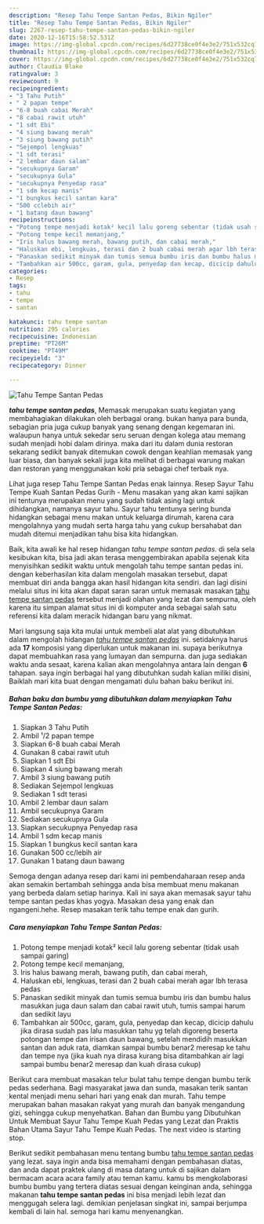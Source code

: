 ```yaml
---
description: "Resep Tahu Tempe Santan Pedas, Bikin Ngiler"
title: "Resep Tahu Tempe Santan Pedas, Bikin Ngiler"
slug: 2267-resep-tahu-tempe-santan-pedas-bikin-ngiler
date: 2020-12-16T15:58:52.531Z
image: https://img-global.cpcdn.com/recipes/6d27738ce0f4e3e2/751x532cq70/tahu-tempe-santan-pedas-foto-resep-utama.jpg
thumbnail: https://img-global.cpcdn.com/recipes/6d27738ce0f4e3e2/751x532cq70/tahu-tempe-santan-pedas-foto-resep-utama.jpg
cover: https://img-global.cpcdn.com/recipes/6d27738ce0f4e3e2/751x532cq70/tahu-tempe-santan-pedas-foto-resep-utama.jpg
author: Claudia Blake
ratingvalue: 3
reviewcount: 9
recipeingredient:
- "3 Tahu Putih"
- " 2 papan tempe"
- "6-8 buah cabai Merah"
- "8 cabai rawit utuh"
- "1 sdt Ebi"
- "4 siung bawang merah"
- "3 siung bawang putih"
- "Sejempol lengkuas"
- "1 sdt terasi"
- "2 lembar daun salam"
- "secukupnya Garam"
- "secukupnya Gula"
- "secukupnya Penyedap rasa"
- "1 sdm kecap manis"
- "1 bungkus kecil santan kara"
- "500 cclebih air"
- "1 batang daun bawang"
recipeinstructions:
- "Potong tempe menjadi kotak² kecil lalu goreng sebentar (tidak usah sampai garing)"
- "Potong tempe kecil memanjang,"
- "Iris halus bawang merah, bawang putih, dan cabai merah,"
- "Haluskan ebi, lengkuas, terasi dan 2 buah cabai merah agar lbh terasa pedas"
- "Panaskan sedikit minyak dan tumis semua bumbu iris dan bumbu halus masukkan juga daun salam dan cabai rawit utuh, tumis sampai harum dan sedikit layu"
- "Tambahkan air 500cc, garam, gula, penyedap dan kecap, dicicip dahulu jika dirasa sudah pas lalu masukkan tahu yg telah digoreng beserta potongan tempe dan irisan daun bawang, setelah mendidih masukkan santan dan aduk rata, diamkan sampai bumbu benar2 meresap ke tahu dan tempe nya (jika kuah nya dirasa kurang bisa ditambahkan air lagi sampai bumbu benar2 meresap dan kuah dirasa cukup)"
categories:
- Resep
tags:
- tahu
- tempe
- santan

katakunci: tahu tempe santan 
nutrition: 295 calories
recipecuisine: Indonesian
preptime: "PT26M"
cooktime: "PT49M"
recipeyield: "3"
recipecategory: Dinner

---
```



![Tahu Tempe Santan Pedas](https://img-global.cpcdn.com/recipes/6d27738ce0f4e3e2/751x532cq70/tahu-tempe-santan-pedas-foto-resep-utama.jpg)

<b><i>tahu tempe santan pedas</i></b>, Memasak merupakan suatu kegiatan yang membahagiakan dilakukan oleh berbagai orang. bukan hanya para bunda, sebagian pria juga cukup banyak yang senang dengan kegemaran ini. walaupun hanya untuk sekedar seru seruan dengan kolega atau memang sudah menjadi hobi dalam dirinya. maka dari itu dalam dunia restoran sekarang sedikit banyak ditemukan cowok dengan keahlian memasak yang luar biasa, dan banyak sekali juga kita melihat di berbagai warung makan dan restoran yang menggunakan koki pria sebagai chef terbaik nya.

Lihat juga resep Tahu Tempe Santan Pedas enak lainnya. Resep Sayur Tahu Tempe Kuah Santan Pedas Gurih - Menu masakan yang akan kami sajikan ini tentunya merupakan menu yang sudah tidak asing lagi untuk dihidangkan, namanya sayur tahu. Sayur tahu tentunya sering bunda hidangkan sebagai menu makan untuk keluarga dirumah, karena cara mengolahnya yang mudah serta harga tahu yang cukup bersahabat dan mudah ditemui menjadikan tahu bisa kita hidangkan.

Baik, kita awali ke hal resep hidangan <i>tahu tempe santan pedas</i>. di sela sela kesibukan kita, bisa jadi akan terasa menggembirakan apabila sejenak kita menyisihkan sedikit waktu untuk mengolah tahu tempe santan pedas ini. dengan keberhasilan kita dalam mengolah masakan tersebut, dapat membuat diri anda bangga akan hasil hidangan kita sendiri. dan lagi disini melalui situs ini kita akan dapat saran saran untuk memasak masakan <u>tahu tempe santan pedas</u> tersebut menjadi olahan yang lezat dan sempurna, oleh karena itu simpan alamat situs ini di komputer anda sebagai salah satu referensi kita dalam meracik hidangan baru yang nikmat.


Mari langsung saja kita mulai untuk membeli alat alat yang dibutuhkan dalam mengolah hidangan <u><i>tahu tempe santan pedas</i></u> ini. setidaknya harus ada <b>17</b> komposisi yang diperlukan untuk makanan ini. supaya berikutnya dapat membuahkan rasa yang lumayan dan sempurna. dan juga sediakan waktu anda sesaat, karena kalian akan mengolahnya antara lain dengan <b>6</b> tahapan. saya ingin berbagai hal yang dibutuhkan sudah kalian miliki disini, Baiklah mari kita buat dengan mengamati dulu bahan baku berikut ini.

<!--inarticleads1-->

##### Bahan baku dan bumbu yang dibutuhkan dalam menyiapkan Tahu Tempe Santan Pedas:

1. Siapkan 3 Tahu Putih
1. Ambil  ¹/2 papan tempe
1. Siapkan 6-8 buah cabai Merah
1. Gunakan 8 cabai rawit utuh
1. Siapkan 1 sdt Ebi
1. Siapkan 4 siung bawang merah
1. Ambil 3 siung bawang putih
1. Sediakan Sejempol lengkuas
1. Sediakan 1 sdt terasi
1. Ambil 2 lembar daun salam
1. Ambil secukupnya Garam
1. Sediakan secukupnya Gula
1. Siapkan secukupnya Penyedap rasa
1. Ambil 1 sdm kecap manis
1. Siapkan 1 bungkus kecil santan kara
1. Gunakan 500 cc/lebih air
1. Gunakan 1 batang daun bawang


Semoga dengan adanya resep dari kami ini pembendaharaan resep anda akan semakin bertambah sehingga anda bisa membuat menu makanan yang berbeda dalam setiap harinya. Kali ini saya akan memasak sayur tahu tempe santan pedas khas yogya. Masakan desa yang enak dan ngangeni.hehe. Resep masakan terik tahu tempe enak dan gurih. 

<!--inarticleads2-->

##### Cara menyiapkan Tahu Tempe Santan Pedas:

1. Potong tempe menjadi kotak² kecil lalu goreng sebentar (tidak usah sampai garing)
1. Potong tempe kecil memanjang,
1. Iris halus bawang merah, bawang putih, dan cabai merah,
1. Haluskan ebi, lengkuas, terasi dan 2 buah cabai merah agar lbh terasa pedas
1. Panaskan sedikit minyak dan tumis semua bumbu iris dan bumbu halus masukkan juga daun salam dan cabai rawit utuh, tumis sampai harum dan sedikit layu
1. Tambahkan air 500cc, garam, gula, penyedap dan kecap, dicicip dahulu jika dirasa sudah pas lalu masukkan tahu yg telah digoreng beserta potongan tempe dan irisan daun bawang, setelah mendidih masukkan santan dan aduk rata, diamkan sampai bumbu benar2 meresap ke tahu dan tempe nya (jika kuah nya dirasa kurang bisa ditambahkan air lagi sampai bumbu benar2 meresap dan kuah dirasa cukup)


Berikut cara membuat masakan telur bulat tahu tempe dengan bumbu terik pedas sederhana. Bagi masyarakat jawa dan sunda, masakan terik santan kental menjadi menu sehari hari yang enak dan murah. Tahu tempe merupakan bahan masakan rakyat yang murah dan banyak mengandung gizi, sehingga cukup menyehatkan. Bahan dan Bumbu yang Dibutuhkan Untuk Membuat Sayur Tahu Tempe Kuah Pedas yang Lezat dan Praktis Bahan Utama Sayur Tahu Tempe Kuah Pedas. The next video is starting stop. 

Berikut sedikit pembahasan menu tentang bumbu <u>tahu tempe santan pedas</u> yang lezat. saya ingin anda bisa memahami dengan pembahasan diatas, dan anda dapat praktek ulang di masa datang untuk di sajikan dalam bermacam acara acara family atau teman kamu. kamu bs mengkolaborasi bumbu bumbu yang tertera diatas sesuai dengan keinginan anda, sehingga makanan <b>tahu tempe santan pedas</b> ini bisa menjadi lebih lezat dan menggugah selera lagi. demikian penjelasan singkat ini, sampai berjumpa kembali di lain hal. semoga hari kamu menyenangkan.
